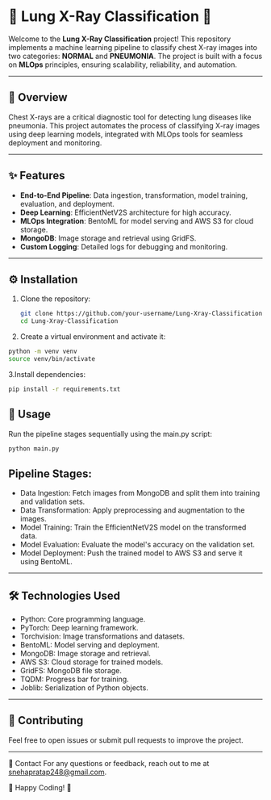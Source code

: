 # 🌟 Lung X-Ray Classification  🚀

Welcome to the **Lung X-Ray Classification** project! This repository implements a machine learning pipeline to classify chest X-ray images into two categories: **NORMAL** and **PNEUMONIA**. The project is built with a focus on **MLOps** principles, ensuring scalability, reliability, and automation.

---

## 🌟 Overview

Chest X-rays are a critical diagnostic tool for detecting lung diseases like pneumonia. This project automates the process of classifying X-ray images using deep learning models, integrated with MLOps tools for seamless deployment and monitoring.

---

## ✨ Features

- **End-to-End Pipeline**: Data ingestion, transformation, model training, evaluation, and deployment.
- **Deep Learning**: EfficientNetV2S architecture for high accuracy.
- **MLOps Integration**: BentoML for model serving and AWS S3 for cloud storage.
- **MongoDB**: Image storage and retrieval using GridFS.
- **Custom Logging**: Detailed logs for debugging and monitoring.


---

## ⚙️ Installation

1. Clone the repository:
   ```bash
   git clone https://github.com/your-username/Lung-Xray-Classification.git
   cd Lung-Xray-Classification

   ```


2. Create a virtual environment and activate it:

  ```bash 
  python -m venv venv
  source venv/bin/activate
  ```

3.Install dependencies:
  ```bash 
  pip install -r requirements.txt

  ```

## 🚀 Usage
Run the pipeline stages sequentially using the main.py script:
``` bash
python main.py
```


## Pipeline Stages:

- Data Ingestion: Fetch images from MongoDB and split them into training and validation sets.
- Data Transformation: Apply preprocessing and augmentation to the images.
- Model Training: Train the EfficientNetV2S model on the transformed data.
- Model Evaluation: Evaluate the model's accuracy on the validation set.
- Model Deployment: Push the trained model to AWS S3 and serve it using BentoML.

---

## 🛠️ Technologies Used
- Python: Core programming language.
- PyTorch: Deep learning framework.
- Torchvision: Image transformations and datasets.
- BentoML: Model serving and deployment.
- MongoDB: Image storage and retrieval.
- AWS S3: Cloud storage for trained models.
- GridFS: MongoDB file storage.
- TQDM: Progress bar for training.
- Joblib: Serialization of Python objects.

---

## 🤝 Contributing
Feel free to open issues or submit pull requests to improve the project.

--- 

📧 Contact
For any questions or feedback, reach out to me at snehapratap248@gmail.com.

🌟 Happy Coding! 🌟
